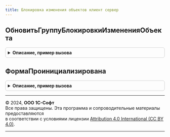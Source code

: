 ```yaml
---
title: Блокировка изменения объектов клиент сервер
---
```



## ОбновитьГруппуБлокировкиИзмененияОбъекта
<details style="margin: 1em 0; padding: 0.5em; border: 1px solid #ccc; border-radius: 6px;">

<summary style="font-weight: bold; cursor: pointer;">Описание, пример вызова</summary>

```bsl

Процедура ОбновитьГруппуБлокировкиИзмененияОбъекта(УправляемаяФорма, ОбновитьПараметрыБлокировкиИзмененияОбъекта = Ложь, РазрешитьИзменениеОбъекта = Неопределено) Экспорт
```

Пример вызова
```bsl
БлокировкаИзмененияОбъектовКлиентСервер.ОбновитьГруппуБлокировкиИзмененияОбъекта(УправляемаяФорма, ОбновитьПараметрыБлокировкиИзмененияОбъекта, РазрешитьИзменениеОбъекта);
```
</details>

## ФормаПроинициализирована
<details style="margin: 1em 0; padding: 0.5em; border: 1px solid #ccc; border-radius: 6px;">

<summary style="font-weight: bold; cursor: pointer;">Описание, пример вызова</summary>

```bsl

Функция ФормаПроинициализирована(УправляемаяФорма) Экспорт
```

Пример вызова
```bsl
Результат = БлокировкаИзмененияОбъектовКлиентСервер.ФормаПроинициализирована(УправляемаяФорма) 
```
</details>

---

© 2024, **ООО 1С-Софт**  
Все права защищены. Эта программа и сопроводительные материалы предоставляются  
в соответствии с условиями лицензии [Attribution 4.0 International (CC BY 4.0)](https://creativecommons.org/licenses/by/4.0/legalcode).

---
